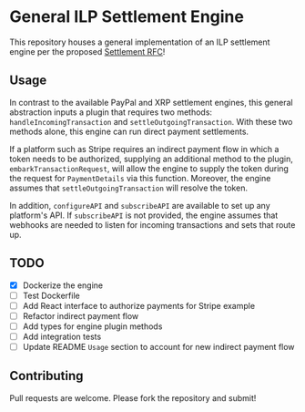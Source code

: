 # General ILP Settlement Engine

This repository houses a general implementation of an ILP settlement engine per the proposed [Settlement RFC](https://github.com/interledger/rfcs/pull/536)!

## Usage

In contrast to the available PayPal and XRP settlement engines, this general abstraction inputs a plugin that requires two methods: `handleIncomingTransaction` and `settleOutgoingTransaction`. With these two methods alone, this engine can run direct payment settlements. 

If a platform such as Stripe requires an indirect payment flow in which a token needs to be authorized, supplying an additional method to the plugin, `embarkTransactionRequest`, will allow the engine to supply the token during the request for `PaymentDetails` via this function. Moreover, the engine assumes that `settleOutgoingTransaction` will resolve the token.

In addition, `configureAPI` and `subscribeAPI` are available to set up any platform's API. If `subscribeAPI` is not provided, the engine assumes that webhooks are needed to listen for incoming transactions and sets that route up. 

## TODO

- [x] Dockerize the engine
- [ ] Test Dockerfile 
- [ ] Add React interface to authorize payments for Stripe example
- [ ] Refactor indirect payment flow
- [ ] Add types for engine plugin methods
- [ ] Add integration tests
- [ ] Update README `Usage` section to account for new indirect payment flow

## Contributing

Pull requests are welcome. Please fork the repository and submit!